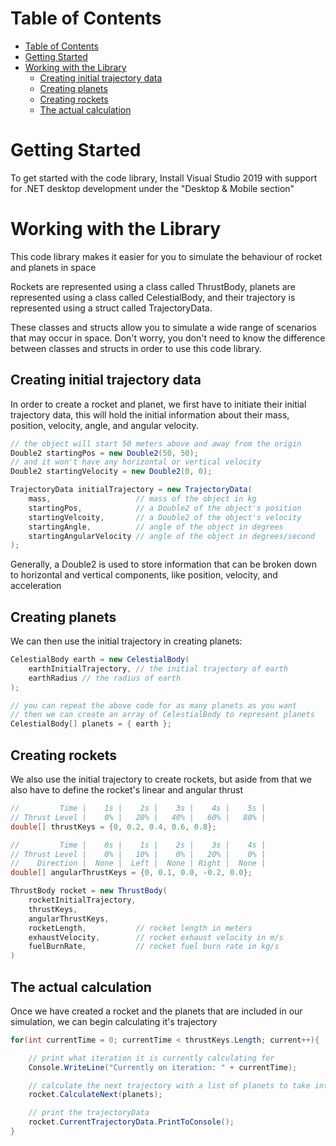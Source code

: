 # Table of Contents

- [Table of Contents](#table-of-contents)
- [Getting Started](#getting-started)
- [Working with the Library](#working-with-the-library)
	- [Creating initial trajectory data](#creating-initial-trajectory-data)
	- [Creating planets](#creating-planets)
	- [Creating rockets](#creating-rockets)
	- [The actual calculation](#the-actual-calculation)

# Getting Started

To get started with the code library,
Install Visual Studio 2019 with support for .NET desktop development under the "Desktop & Mobile section"

# Working with the Library

This code library makes it easier for you to simulate the behaviour of rocket and planets in space

Rockets are represented using a class called ThrustBody, planets are represented using a class called CelestialBody, and their trajectory is represented using a struct called TrajectoryData.

These classes and structs allow you to simulate a wide range of scenarios that may occur in space. Don't worry, you don't need to know the difference between classes and structs in order to use this code library.

## Creating initial trajectory data

In order to create a rocket and planet, we first have to initiate their initial trajectory data, this will hold the initial information about their mass, position, velocity, angle, and angular velocity.

```cs
// the object will start 50 meters above and away from the origin
Double2 startingPos = new Double2(50, 50);
// and it won't have any horizontal or vertical velocity
Double2 startingVelocity = new Double2(0, 0);

TrajectoryData initialTrajectory = new TrajectoryData(
	mass, 					// mass of the object in kg
	startingPos, 			// a Double2 of the object's position
	startingVelcoity, 		// a Double2 of the object's velocity
	startingAngle,  		// angle of the object in degrees
	startingAngularVelocity // angle of the object in degrees/second
);
```

Generally, a Double2 is used to store information that can be broken down to horizontal and vertical components, like position, velocity, and acceleration

## Creating planets

We can then use the initial trajectory in creating planets:

```cs
CelestialBody earth = new CelestialBody(
	earthInitialTrajectory, // the initial trajectory of earth
	earthRadius // the radius of earth
);

// you can repeat the above code for as many planets as you want
// then we can create an array of CelestialBody to represent planets
CelestialBody[] planets = { earth };
```

## Creating rockets

We also use the initial trajectory to create rockets, but aside from that we also have to define the rocket's linear and angular thrust

```cs
//         Time |    1s |    2s |    3s |    4s |    5s |
// Thrust Level |    0% |   20% |   40% |   60% |   80% |
double[] thrustKeys = {0, 0.2, 0.4, 0.6, 0.8};

//         Time |    0s |    1s |    2s |    3s |    4s |
// Thrust Level |    0% |   10% |    0% |   20% |    0% |
//    Direction |  None |  Left |  None | Right |  None |
double[] angularThrustKeys = {0, 0.1, 0.0, -0.2, 0.0};

ThrustBody rocket = new ThrustBody(
	rocketInitialTrajectory,
	thrustKeys,
	angularThrustKeys,
	rocketLength,			// rocket length in meters
	exhaustVelocity,		// rocket exhaust velocity in m/s
	fuelBurnRate,			// rocket fuel burn rate in kg/s
)
```

## The actual calculation

Once we have created a rocket and the planets that are included in our simulation, we can begin calculating it's trajectory

```cs
for(int currentTime = 0; currentTime < thrustKeys.Length; current++){

	// print what iteration it is currently calculating for
	Console.WriteLine("Currently on iteration: " + currentTime);

	// calculate the next trajectory with a list of planets to take into consideration
	rocket.CalculateNext(planets);

	// print the trajectoryData
	rocket.CurrentTrajectoryData.PrintToConsole();
}
```
